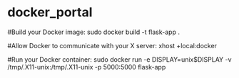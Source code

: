 # docker_portal
#Build your Docker image:
sudo docker build -t flask-app .

#Allow Docker to communicate with your X server:
xhost +local:docker

#Run your Docker container:
sudo docker run -e DISPLAY=unix$DISPLAY -v /tmp/.X11-unix:/tmp/.X11-unix -p 5000:5000 flask-app

